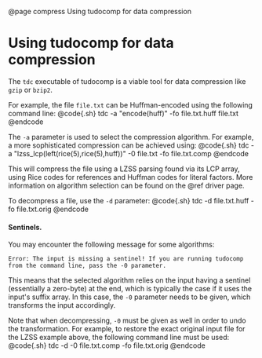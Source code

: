 @page compress Using tudocomp for data compression

# Using tudocomp for data compression
The `tdc` executable of tudocomp is a viable tool for data compression like
`gzip` or `bzip2`.

For example, the file `file.txt` can be Huffman-encoded using the following
command line:
@code{.sh}
tdc -a "encode(huff)" -fo file.txt.huff file.txt
@endcode

The `-a` parameter is used to select the compression algorithm. For example,
a more sophisticated compression can be achieved using:
@code{.sh}
tdc -a "lzss_lcp(left(rice(5),rice(5),huff))" -0 file.txt -fo file.txt.comp
@endcode

This will compress the file using a LZSS parsing found via its LCP array, using
Rice codes for references and Huffman codes for literal factors.
More information on algorithm selection can be found on the @ref driver
page.

To decompress a file, use the `-d` parameter:
@code{.sh}
tdc -d file.txt.huff -fo file.txt.orig
@endcode

#### Sentinels.
You may encounter the following message for some algorithms:

```
Error: The input is missing a sentinel! If you are running tudocomp from the command line, pass the -0 parameter.
```

This means that the selected algorithm relies on the input having a sentinel
(essentially a zero-byte) at the end, which is typically the case if it uses
the input's suffix array. In this case, the `-0` parameter needs to be given,
which transforms the input accordingly.

Note that when decompressing,
`-0` must be given as well in order to undo the transformation. For example, to
restore the exact original input file for the LZSS example above, the following
command line must be used:
@code{.sh}
tdc -d -0 file.txt.comp -fo file.txt.orig
@endcode
